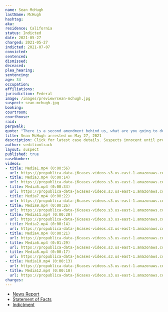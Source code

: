 ```yaml
---
name: Sean McHugh
lastName: McHugh
hashtag:
aka:
residence: California
status: Indicted
date: 2021-05-27
charged: 2021-05-27
indicted: 2021-07-07
convicted:
sentenced:
dismissed:
deceased:
plea_hearing:
sentencing:
age: 34
occupation:
affiliations:
jurisdiction: Federal
image: /images/preview/sean-mchugh.jpg
suspect: sean-mchugh.jpg
booking:
courtroom:
courthouse:
raid:
perpwalk:
quote: "There is a second amendment behind us, what are you going to do then?"
title: Sean McHugh arrested on May 27, 2021
description: Click for latest case details. Suspects innocent until proven guilty.
author: seditiontrack
layout: suspect
published: true
caseNumber:
videos:
- title: Media1.mp4 (0:00:56)
  url: https://propublica-data-j6cases-videos.s3.us-east-1.amazonaws.com/c2f1fca0ce2a013960702cde48001122.mp4
- title: Media3.mp4 (0:00:14)
  url: https://propublica-data-j6cases-videos.s3.us-east-1.amazonaws.com/cc626190ce2a013960702cde48001122.mp4
- title: Media5.mp4 (0:00:34)
  url: https://propublica-data-j6cases-videos.s3.us-east-1.amazonaws.com/e05fc660ce2a013960702cde48001122.mp4
- title: Media7.mp4 (0:00:22)
  url: https://propublica-data-j6cases-videos.s3.us-east-1.amazonaws.com/dd94dd00ce2a013960702cde48001122.mp4
- title: Media9.mp4 (0:00:26)
  url: https://propublica-data-j6cases-videos.s3.us-east-1.amazonaws.com/e7358f10ce2a013960702cde48001122.mp4
- title: Media11.mp4 (0:00:20)
  url: https://propublica-data-j6cases-videos.s3.us-east-1.amazonaws.com/c9c24010ce2a013960702cde48001122.mp4
- title: Media2.mp4 (0:00:14)
  url: https://propublica-data-j6cases-videos.s3.us-east-1.amazonaws.com/ce977610ce2a013960702cde48001122.mp4
- title: Media4.mp4 (0:00:21)
  url: https://propublica-data-j6cases-videos.s3.us-east-1.amazonaws.com/e46d7400ce2a013960702cde48001122.mp4
- title: Media6.mp4 (0:01:29)
  url: https://propublica-data-j6cases-videos.s3.us-east-1.amazonaws.com/d2dd3c80ce2a013960702cde48001122.mp4
- title: Media8.mp4 (0:00:17)
  url: https://propublica-data-j6cases-videos.s3.us-east-1.amazonaws.com/eac148f0ce2a013960702cde48001122.mp4
- title: Media10.mp4 (0:00:13)
  url: https://propublica-data-j6cases-videos.s3.us-east-1.amazonaws.com/d095dad0ce2a013960702cde48001122.mp4
- title: Media12.mp4 (0:00:10)
  url: https://propublica-data-j6cases-videos.s3.us-east-1.amazonaws.com/c100a3d0ce2a013960702cde48001122.mp4
charges:
---
```

- [News Report](https://www.sacbee.com/news/local/crime/article251748888.html)
- [Statement of Facts](https://www.justice.gov/opa/case-multi-defendant/file/1399611/download)
- [Indictment](https://www.justice.gov/usao-dc/case-multi-defendant/file/1410721/download)
